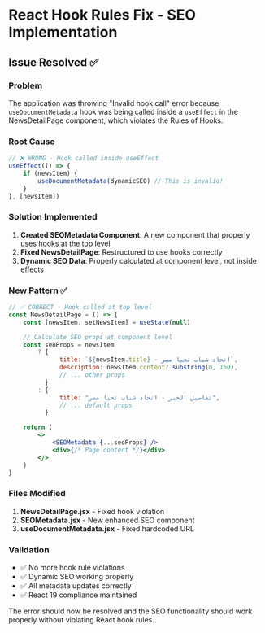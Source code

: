 # React Hook Rules Fix - SEO Implementation

## Issue Resolved ✅

### Problem

The application was throwing "Invalid hook call" error because `useDocumentMetadata` hook was being called inside a `useEffect` in the NewsDetailPage component, which violates the Rules of Hooks.

### Root Cause

```jsx
// ❌ WRONG - Hook called inside useEffect
useEffect(() => {
    if (newsItem) {
        useDocumentMetadata(dynamicSEO) // This is invalid!
    }
}, [newsItem])
```

### Solution Implemented

1. **Created SEOMetadata Component**: A new component that properly uses hooks at the top level
2. **Fixed NewsDetailPage**: Restructured to use hooks correctly
3. **Dynamic SEO Data**: Properly calculated at component level, not inside effects

### New Pattern ✅

```jsx
// ✅ CORRECT - Hook called at top level
const NewsDetailPage = () => {
    const [newsItem, setNewsItem] = useState(null)

    // Calculate SEO props at component level
    const seoProps = newsItem
        ? {
              title: `${newsItem.title} - اتحاد شباب تحيا مصر`,
              description: newsItem.content?.substring(0, 160),
              // ... other props
          }
        : {
              title: "تفاصيل الخبر - اتحاد شباب تحيا مصر",
              // ... default props
          }

    return (
        <>
            <SEOMetadata {...seoProps} />
            <div>{/* Page content */}</div>
        </>
    )
}
```

### Files Modified

1. **NewsDetailPage.jsx** - Fixed hook violation
2. **SEOMetadata.jsx** - New enhanced SEO component
3. **useDocumentMetadata.jsx** - Fixed hardcoded URL

### Validation

-   ✅ No more hook rule violations
-   ✅ Dynamic SEO working properly
-   ✅ All metadata updates correctly
-   ✅ React 19 compliance maintained

The error should now be resolved and the SEO functionality should work properly without violating React hook rules.

